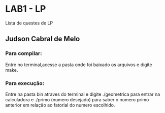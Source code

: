 # LAB1 - LP
  Lista de questes de LP
## Judson Cabral de Melo
### Para compilar:

  Entre no terminal,acesse a pasta onde foi baixado os arquivos e digite make.
### Para execução:

  Entre na pasta bin atraves do terminal e digite ./geometrica para entrar na calculadora e ./primo (numero desejado) para saber 
o numero primo anterior em relação ao fatorial do numero escolhido.
